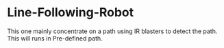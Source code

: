 # Line-Following-Robot
This one mainly concentrate on a path using IR blasters to detect the path. This will runs in Pre-defined path.
